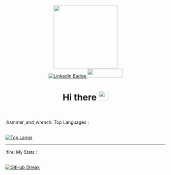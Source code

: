 ###

<!--
**ve-chhavi/ve-chhavi** is a ✨ _special_ ✨ repository because its `README.md` (this file) appears on your GitHub profile.

Here are some ideas to get you started:

- 🔭 I’m currently working on ...
- 🌱 I’m currently learning ...
- 👯 I’m looking to collaborate on ...
- 🤔 I’m looking for help with ...
- 💬 Ask me about ...
- 📫 How to reach me: ...
- 😄 Pronouns: ...
- ⚡ Fun fact: ...
-->
<div id="header" align="center">
  <img src="https://media.giphy.com/media/Qo2dupDib32rkTY4hX/giphy.gif" width="200"/>
</div>

<div id="badges" align="center">
  <a href="https://www.linkedin.com/in/chhavi-verma-920236157/">
    <img src="https://img.shields.io/badge/LinkedIn-blue?style=for-the-badge&logo=linkedin&logoColor=white" alt="LinkedIn Badge"/>
  </a>
  <img src="https://komarev.com/ghpvc/?username=ve-chhavi&style=flat-square&color=blue" alt="" width="110" height="28"/>
</div>

<h1 align="center">
  Hi there
  <img src="https://media.giphy.com/media/hvRJCLFzcasrR4ia7z/giphy.gif" width="30px"/>
</h1>
</br>
</br>
<div id="header">
  :hammer_and_wrench: Top Languages :
</div>
</br>

[![Top Langs](https://github-readme-stats.vercel.app/api/top-langs/?username=ve-chhavi)](https://github.com/anuraghazra/github-readme-stats)

---
<div id="header">
  :fire: My Stats :
</div>
</br>

[![GitHub Streak](http://github-readme-streak-stats.herokuapp.com?user=ve-chhavi&show_icons=true)](https://git.io/streak-stats)

